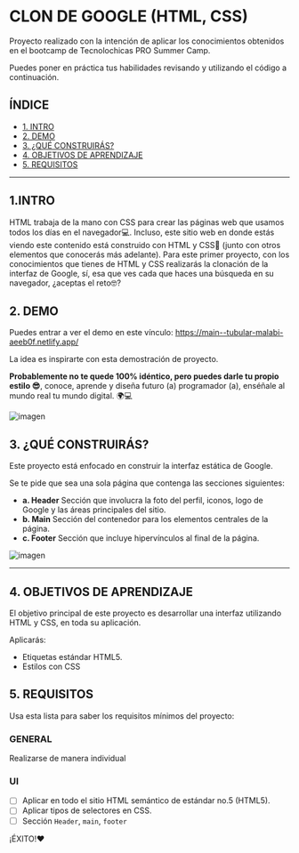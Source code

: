 # CLON DE GOOGLE (HTML, CSS)

Proyecto realizado con la intención de aplicar los conocimientos obtenidos en el bootcamp de Tecnolochicas PRO Summer Camp.

Puedes poner en práctica tus habilidades revisando y utilizando el código a continuación.

## ÍNDICE

* [1. INTRO](https://github.com/Andrea-P01/clon-de-google/edit/main/README.md#1intro)
* [2. DEMO](https://github.com/Andrea-P01/clon-de-google/edit/main/README.md#2-demo)
* [3. ¿QUÉ CONSTRUIRÁS?](https://github.com/Andrea-P01/clon-de-google/edit/main/README.md#3-qu%C3%A9-construir%C3%A1s)
* [4. OBJETIVOS DE APRENDIZAJE](https://github.com/Andrea-P01/clon-de-google/edit/main/README.md#4-objetivos-de-aprendizaje)
* [5. REQUISITOS](https://github.com/Andrea-P01/clon-de-google/edit/main/README.md#5-requisitos)

****

## 1.INTRO

HTML trabaja de la mano con CSS para crear las páginas web que usamos todos los días en el navegador💻. Incluso, este sitio web en donde estás viendo este contenido está construido con HTML y CSS🤯 (junto con otros elementos que conocerás más adelante). Para este primer proyecto, con los conocimientos que tienes de HTML y CSS realizarás la clonación de la interfaz de Google, sí, esa que ves cada que haces una búsqueda en su navegador, ¿aceptas el reto🤓?

## 2. DEMO
Puedes entrar a ver el demo en este vínculo: https://main--tubular-malabi-aeeb0f.netlify.app/

La idea es inspirarte con esta demostración de proyecto. 

**Probablemente no te quede 100% idéntico, pero puedes darle tu propio estilo 😎**, conoce, aprende y diseña futuro (a) programador (a), enséñale al mundo real tu mundo digital. 🌍💻

![imagen]("IMAGENES/GOOGLE_LOGO.png")

## 3. ¿QUÉ CONSTRUIRÁS?

Este proyecto está enfocado en construir la interfaz estática de Google.

Se te pide que sea una sola página que contenga las secciones siguientes:
  - **a. Header**
    Sección que involucra la foto del perfil, iconos, logo de Google y las áreas principales del sitio.
  - **b. Main**
    Sección del contenedor para los elementos centrales de la página. 
  - **c. Footer**
    Sección que incluye hipervínculos al final de la página.

![imagen]("IMAGENES/CLON_GOOGLE.png")

****

## 4. OBJETIVOS DE APRENDIZAJE

El objetivo principal de este proyecto es desarrollar una interfaz utilizando HTML y CSS, en toda su aplicación.

Aplicarás:

- Etiquetas estándar HTML5.
- Estilos con CSS


## 5. REQUISITOS

Usa esta lista para saber los requisitos mínimos del proyecto:

### GENERAL

Realizarse de manera individual

### UI
- [ ] Aplicar en todo el sitio HTML semántico de estándar no.5 (HTML5).
- [ ] Aplicar tipos de selectores en CSS.
- [ ] Sección `Header`, `main`, `footer`

¡ÉXITO!❤
